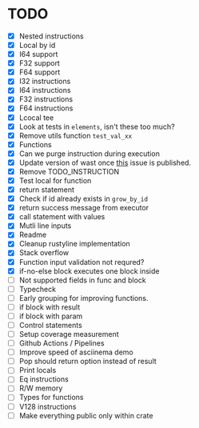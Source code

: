 # TODO

- [x] Nested instructions
- [x] Local by id
- [x] I64 support
- [x] F32 support
- [x] F64 support
- [x] I32 instructions
- [x] I64 instructions
- [x] F32 instructions
- [x] F64 instructions
- [x] Lcocal tee
- [x] Look at tests in `elements`, isn't these too much?
- [x] Remove utils function `test_val_xx`
- [x] Functions
- [x] Can we purge instruction during execution
- [x] Update version of wast once [this](https://github.com/bytecodealliance/wasm-tools/issues/1156) issue is published.
- [x] Remove TODO_INSTRUCTION
- [x] Test local for function
- [x] return statement
- [x] Check if id already exists in `grow_by_id`
- [x] return success message from executor
- [x] call statement with values
- [x] Mutli line inputs
- [x] Readme
- [x] Cleanup rustyline implementation
- [x] Stack overflow
- [x] Function input validation not requred?
- [x] if-no-else block executes one block inside
- [ ] Not supported fields in func and block
- [ ] Typecheck
- [ ] Early grouping for improving functions.
- [ ] if block with result
- [ ] if block with param
- [ ] Control statements
- [ ] Setup coverage measurement
- [ ] Github Actions / Pipelines
- [ ] Improve speed of asciinema demo
- [ ] Pop should return option instead of result
- [ ] Print locals
- [ ] Eq instructions
- [ ] R/W memory
- [ ] Types for functions
- [ ] V128 instructions
- [ ] Make everything public only within crate
